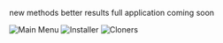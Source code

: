 new methods better results full application coming soon 

![Main Menu](https://github.com/user-attachments/assets/22f9e193-9bae-4dce-ad12-b486a1b71442)
![Installer](https://github.com/user-attachments/assets/8b0343ba-286e-4c40-b1d1-3664dfa5729b)
![Cloners](https://github.com/user-attachments/assets/c686a56d-74c5-44b6-b03d-ae1dbe578ec5)



